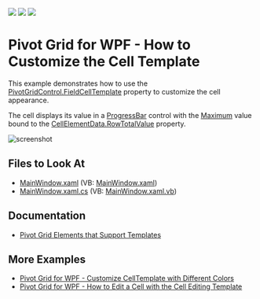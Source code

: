 <!-- default badges list -->
![](https://img.shields.io/endpoint?url=https://codecentral.devexpress.com/api/v1/VersionRange/128578572/21.1.5%2B)
[![](https://img.shields.io/badge/Open_in_DevExpress_Support_Center-FF7200?style=flat-square&logo=DevExpress&logoColor=white)](https://supportcenter.devexpress.com/ticket/details/E2138)
[![](https://img.shields.io/badge/📖_How_to_use_DevExpress_Examples-e9f6fc?style=flat-square)](https://docs.devexpress.com/GeneralInformation/403183)
<!-- default badges end -->
# 	Pivot Grid for WPF - How to Customize the Cell Template

This example demonstrates how to use the [PivotGridControl.FieldCellTemplate](https://docs.devexpress.com/WPF/DevExpress.Xpf.PivotGrid.PivotGridControl.FieldCellTemplate) property to customize the cell appearance.

The cell displays its value in a [ProgressBar](https://docs.microsoft.com/en-us/dotnet/api/system.windows.controls.progressbar) control with the [Maximum](https://docs.microsoft.com/en-us/dotnet/api/system.windows.controls.primitives.rangebase.maximum) value bound to the [CellElementData.RowTotalValue](https://docs.devexpress.com/WPF/DevExpress.Xpf.PivotGrid.CellElementData.RowTotalValue) property.

![screenshot](/images/screenshot.png)

## Files to Look At
- [MainWindow.xaml](./CS/HowToCustomizeCellTemplate/MainWindow.xaml) (VB: [MainWindow.xaml](./VB/HowToCustomizeCellTemplate/MainWindow.xaml))
- [MainWindow.xaml.cs](./CS/HowToCustomizeCellTemplate/MainWindow.xaml.cs) (VB: [MainWindow.xaml.vb](./VB/HowToCustomizeCellTemplate/MainWindow.xaml.vb))

## Documentation

- [Pivot Grid Elements that Support Templates](https://docs.devexpress.com/WPF/8400)

## More Examples

- [Pivot Grid for WPF - Customize CellTemplate with Different Colors](https://github.com/DevExpress-Examples/pivot-grid-for-wpf-customize-cell-template)
- [Pivot Grid for WPF - How to Edit a Cell with the Cell Editing Template](https://github.com/DevExpress-Examples/how-to-define-a-custom-cell-template-that-allows-performing-data-editing-t410760/tree/pollyndos-patch-1)
